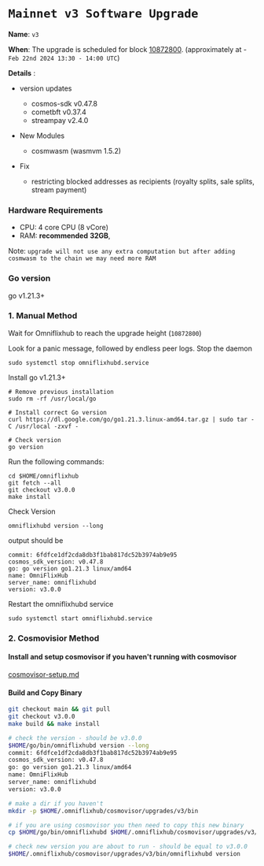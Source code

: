 # `Mainnet v3 Software Upgrade `

**Name**: `v3`

**When**: The upgrade is scheduled for block [10872800](https://mintscan.io/omniflix/block/10872800). (approximately at - `Feb 22nd 2024 13:30 - 14:00 UTC`)

**Details** :
- version updates
  - cosmos-sdk v0.47.8
  - cometbft v0.37.4
  - streampay v2.4.0

- New Modules
  - cosmwasm (wasmvm 1.5.2)

- Fix
  - restricting blocked addresses as recipients (royalty splits, sale splits, stream payment)

### Hardware Requirements
- CPU: 4 core CPU (8 vCore)
- RAM: **recommended** **32GB**, 

Note: `upgrade will not use any extra computation but after adding cosmwasm to the chain we may need more RAM` 

### Go version

go v1.21.3+

### 1. Manual Method
Wait for Omniflixhub to reach the upgrade height (`10872800`)

Look for a panic message, followed by endless peer logs. Stop the daemon
```
sudo systemctl stop omniflixhubd.service
```

Install go v1.21.3+
```
# Remove previous installation
sudo rm -rf /usr/local/go

# Install correct Go version
curl https://dl.google.com/go/go1.21.3.linux-amd64.tar.gz | sudo tar -C /usr/local -zxvf -

# Check version
go version
```

Run the following commands:

```
cd $HOME/omniflixhub
git fetch --all
git checkout v3.0.0
make install
```
Check Version
```
omniflixhubd version --long
```
output should be
```
commit: 6fdfce1df2cda8db3f1bab817dc52b3974ab9e95
cosmos_sdk_version: v0.47.8
go: go version go1.21.3 linux/amd64
name: OmniFlixHub
server_name: omniflixhubd
version: v3.0.0
```
Restart the omniflixhubd service

```
sudo systemctl start omniflixhubd.service
```

### 2. Cosmovisior Method
#### Install and setup cosmovisor if you haven't running with cosmovisor

  [cosmovisor-setup.md](https://github.com/OmniFlix/docs/blob/main/guides/mainnet/omniflixhub-1/cosmovisor-setup.md)


#### Build and Copy Binary

```bash
git checkout main && git pull
git checkout v3.0.0
make build && make install

# check the version - should be v3.0.0
$HOME/go/bin/omniflixhubd version --long
commit: 6fdfce1df2cda8db3f1bab817dc52b3974ab9e95
cosmos_sdk_version: v0.47.8
go: go version go1.21.3 linux/amd64
name: OmniFlixHub
server_name: omniflixhubd
version: v3.0.0

# make a dir if you haven't
mkdir -p $HOME/.omniflixhub/cosmovisor/upgrades/v3/bin

# if you are using cosmovisor you then need to copy this new binary
cp $HOME/go/bin/omniflixhubd $HOME/.omniflixhub/cosmovisor/upgrades/v3/bin

# check new version you are about to run - should be equal to v3.0.0
$HOME/.omniflixhub/cosmovisor/upgrades/v3/bin/omniflixhubd version
